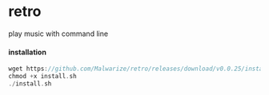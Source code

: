 # retro
play music with command line

#### installation 
```go
wget https://github.com/Malwarize/retro/releases/download/v0.0.25/install.sh
chmod +x install.sh
./install.sh
```
